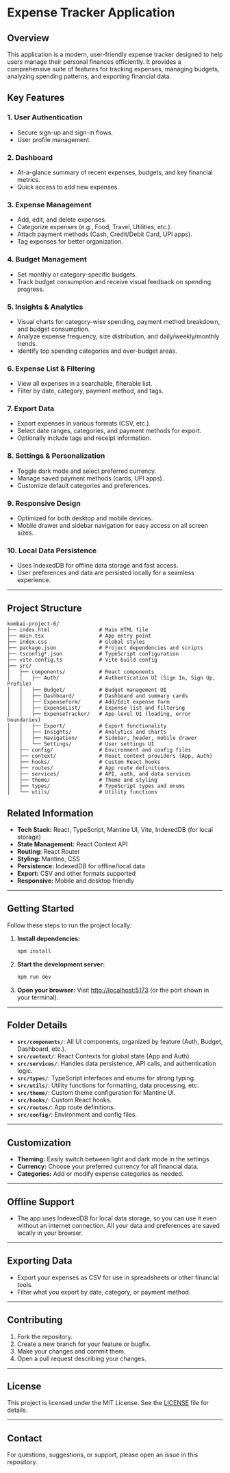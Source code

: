 # Expense Tracker Application

## Overview

This application is a modern, user-friendly expense tracker designed to help users manage their personal finances efficiently. It provides a comprehensive suite of features for tracking expenses, managing budgets, analyzing spending patterns, and exporting financial data.

## Key Features

### 1. **User Authentication**

-   Secure sign-up and sign-in flows.
-   User profile management.

### 2. **Dashboard**

-   At-a-glance summary of recent expenses, budgets, and key financial metrics.
-   Quick access to add new expenses.

### 3. **Expense Management**

-   Add, edit, and delete expenses.
-   Categorize expenses (e.g., Food, Travel, Utilities, etc.).
-   Attach payment methods (Cash, Credit/Debit Card, UPI apps).
-   Tag expenses for better organization.

### 4. **Budget Management**

-   Set monthly or category-specific budgets.
-   Track budget consumption and receive visual feedback on spending progress.

### 5. **Insights & Analytics**

-   Visual charts for category-wise spending, payment method breakdown, and budget consumption.
-   Analyze expense frequency, size distribution, and daily/weekly/monthly trends.
-   Identify top spending categories and over-budget areas.

### 6. **Expense List & Filtering**

-   View all expenses in a searchable, filterable list.
-   Filter by date, category, payment method, and tags.

### 7. **Export Data**

-   Export expenses in various formats (CSV, etc.).
-   Select date ranges, categories, and payment methods for export.
-   Optionally include tags and receipt information.

### 8. **Settings & Personalization**

-   Toggle dark mode and select preferred currency.
-   Manage saved payment methods (cards, UPI apps).
-   Customize default categories and preferences.

### 9. **Responsive Design**

-   Optimized for both desktop and mobile devices.
-   Mobile drawer and sidebar navigation for easy access on all screen sizes.

### 10. **Local Data Persistence**

-   Uses IndexedDB for offline data storage and fast access.
-   User preferences and data are persisted locally for a seamless experience.

---

## Project Structure

```
kombai-project-6/
├── index.html                # Main HTML file
├── main.tsx                  # App entry point
├── index.css                 # Global styles
├── package.json              # Project dependencies and scripts
├── tsconfig*.json            # TypeScript configuration
├── vite.config.ts            # Vite build config
├── src/
│   ├── components/           # React components
│   │   ├── Auth/             # Authentication UI (Sign In, Sign Up, Profile)
│   │   ├── Budget/           # Budget management UI
│   │   ├── Dashboard/        # Dashboard and summary cards
│   │   ├── ExpenseForm/      # Add/Edit expense form
│   │   ├── ExpenseList/      # Expense list and filtering
│   │   ├── ExpenseTracker/   # App-level UI (loading, error boundaries)
│   │   ├── Export/           # Export functionality
│   │   ├── Insights/         # Analytics and charts
│   │   ├── Navigation/       # Sidebar, header, mobile drawer
│   │   └── Settings/         # User settings UI
│   ├── config/               # Environment and config files
│   ├── context/              # React context providers (App, Auth)
│   ├── hooks/                # Custom React hooks
│   ├── routes/               # App route definitions
│   ├── services/             # API, auth, and data services
│   ├── theme/                # Theme and styling
│   ├── types/                # TypeScript types and enums
│   └── utils/                # Utility functions
```

## Related Information

-   **Tech Stack:** React, TypeScript, Mantine UI, Vite, IndexedDB (for local storage)
-   **State Management:** React Context API
-   **Routing:** React Router
-   **Styling:** Mantine, CSS
-   **Persistence:** IndexedDB for offline/local data
-   **Export:** CSV and other formats supported
-   **Responsive:** Mobile and desktop friendly

---

## Getting Started

Follow these steps to run the project locally:

1. **Install dependencies:**
    ```bash
    npm install
    ```
2. **Start the development server:**
    ```bash
    npm run dev
    ```
3. **Open your browser:**
   Visit [http://localhost:5173](http://localhost:5173) (or the port shown in your terminal).

---

## Folder Details

-   **`src/components/`**: All UI components, organized by feature (Auth, Budget, Dashboard, etc.).
-   **`src/context/`**: React Contexts for global state (App and Auth).
-   **`src/services/`**: Handles data persistence, API calls, and authentication logic.
-   **`src/types/`**: TypeScript interfaces and enums for strong typing.
-   **`src/utils/`**: Utility functions for formatting, data processing, etc.
-   **`src/theme/`**: Custom theme configuration for Mantine UI.
-   **`src/hooks/`**: Custom React hooks.
-   **`src/routes/`**: App route definitions.
-   **`src/config/`**: Environment and config files.

---

## Customization

-   **Theming:** Easily switch between light and dark mode in the settings.
-   **Currency:** Choose your preferred currency for all financial data.
-   **Categories:** Add or modify expense categories as needed.

---

## Offline Support

-   The app uses IndexedDB for local data storage, so you can use it even without an internet connection. All your data and preferences are saved locally in your browser.

---

## Exporting Data

-   Export your expenses as CSV for use in spreadsheets or other financial tools.
-   Filter what you export by date, category, or payment method.

---

## Contributing

1. Fork the repository.
2. Create a new branch for your feature or bugfix.
3. Make your changes and commit them.
4. Open a pull request describing your changes.

---

## License

This project is licensed under the MIT License. See the [LICENSE](LICENSE) file for details.

---

## Contact

For questions, suggestions, or support, please open an issue in this repository.
